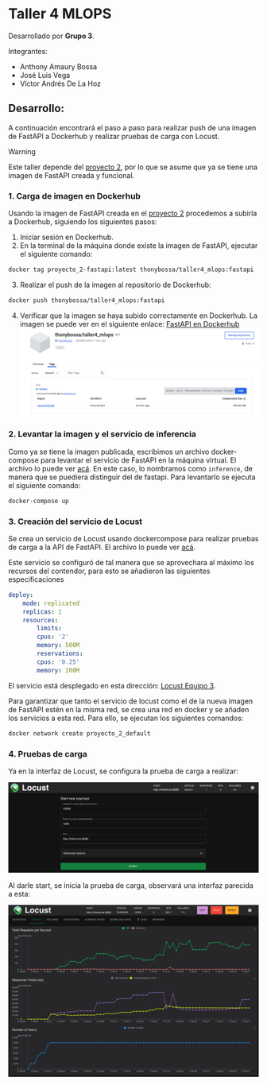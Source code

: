 # Taller 4 MLOPS

Desarrollado por **Grupo 3**.

Integrantes:
* Anthony Amaury Bossa
* José Luis Vega
* Víctor Andrés De La Hoz

## Desarrollo:
A continuación encontrará el paso a paso para realizar push de una imagen de FastAPI a Dockerhub y realizar pruebas de carga con Locust.

> [!WARNING] 
>
> Este taller depende del [proyecto 2](), por lo que se asume que ya se tiene una imagen de FastAPI creada y funcional.

### 1. Carga de imagen en Dockerhub
Usando la imagen de FastAPI creada en el [proyecto 2](https://github.com/thonybossa/MLOPS/tree/main/Proyecto_2) procedemos a subirla a Dockerhub, siguiendo los siguientes pasos:
1. Iniciar sesión en Dockerhub.
2. En la terminal de la máquina donde existe la imagen de FastAPI, ejecutar el siguiente comando:
```bash
docker tag proyecto_2-fastapi:latest thonybossa/taller4_mlops:fastapi
```
3. Realizar el push de la imagen al repositorio de Dockerhub:
```bash
docker push thonybossa/taller4_mlops:fastapi
```
4. Verificar que la imagen se haya subido correctamente en Dockerhub. La imagen se puede ver en el siguiente enlace: [FastAPI en Dockerhub](https://hub.docker.com/repository/docker/thonybossa/taller4_mlops)
![dockerhub](images/dockerhub.png)

### 2. Levantar la imagen y el servicio de inferencia
Como ya se tiene la imagen publicada, escribimos un archivo docker-compose para levantar el servicio de FastAPI en la máquina virtual. El archivo lo puede ver [acá](https://github.com/thonybossa/MLOPS/blob/main/Taller_4/docker/dockerhub/docker-compose.yaml). En este caso, lo nombramos como `inference`, de manera que se puediera distinguir del de fastapi. Para levantarlo se ejecuta el siguiente comando:
```bash
docker-compose up
```

### 3. Creación del servicio de Locust
Se crea un servicio de Locust usando dockercompose para realizar pruebas de carga a la API de FastAPI. El archivo lo puede ver [acá](https://github.com/thonybossa/MLOPS/blob/main/Taller_4/docker/locust/docker-compose.yaml). 

Este servicio se configuró de tal manera que se aprovechara al máximo los recursos del contendor, para esto se añadieron las siguientes especificaciones
```yaml
deploy:
    mode: replicated
    replicas: 1
    resources:
        limits:
        cpus: '2'
        memory: 500M
        reservations:
        cpus: '0.25'
        memory: 200M
```

El servicio está desplegado en esta dirección: [Locust Equipo 3](http://10.43.101.152:8086/). 

Para garantizar que tanto el servicio de locust como el de la nueva imagen de FastAPI estén en la misma red, se crea una red en docker y se añaden los servicios a esta red. Para ello, se ejecutan los siguientes comandos:
```bash
docker network create proyecto_2_default
```

### 4. Pruebas de carga
Ya en la interfaz de Locust, se configura la prueba de carga a realizar:

![init](images/locustinit.png)

Al darle start, se inicia la prueba de carga, observará una interfaz parecida a esta:

![locust](images/locust.png)
